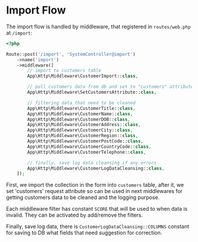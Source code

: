 Import Flow
===========

The import flow is handled by middleware, that registered in `routes/web.php` at `/import`:

```php
<?php

Route::post('/import', 'SystemController@import')
    ->name('import')
    ->middleware([
        // import to customers table
        App\Http\Middleware\CustomerImport::class,

        // pull customers data from db and set to "customers" attributes in Request instance
        App\Http\Middleware\SetCustomersAttribute::class,

        // filtering data that need to be cleaned
        App\Http\Middleware\CustomerTitle::class,
        App\Http\Middleware\CustomerName::class,
        App\Http\Middleware\CustomerDOB::class,
        App\Http\Middleware\CustomerAddress::class,
        App\Http\Middleware\CustomerCity::class,
        App\Http\Middleware\CustomerRegion::class,
        App\Http\Middleware\CustomerPostCode::class,
        App\Http\Middleware\CustomerCountryCode::class,
        App\Http\Middleware\CustomerTelephone::class,

        // finally, save log data cleansing if any errors
        App\Http\Middleware\CustomerLogDataCleansing::class,
    ]);
```

First, we import the collection in the form into `customers` table, after it, we set 'customers' request attribute so can be used in next middlewares for getting customers data to be cleaned and the logging purpose.

Each middleware filter has constant `SCORE` that will be used to when data is invalid. They can be activated by add/remove the filters.

Finally, save log data, there is `CustomerLogDataCleansing::COLUMNS` constant for saving to DB what fields that need suggestion for correction.